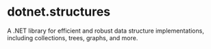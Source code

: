 # dotnet.structures
A .NET library for efficient and robust data structure implementations, including collections, trees, graphs, and more.
